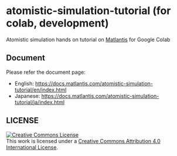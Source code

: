 # atomistic-simulation-tutorial (for colab, development)

Atomistic simulation hands on tutorial on [Matlantis](https://matlantis.com/) for Google Colab

## Document

Please refer the document page:

 - English: https://docs.matlantis.com/atomistic-simulation-tutorial/en/index.html
 - Japanese: https://docs.matlantis.com/atomistic-simulation-tutorial/ja/index.html

## LICENSE
<a rel="license" href="http://creativecommons.org/licenses/by/4.0/"><img alt="Creative Commons License" style="border-width:0" src="https://i.creativecommons.org/l/by/4.0/88x31.png" /></a><br />This work is licensed under a <a rel="license" href="http://creativecommons.org/licenses/by/4.0/">Creative Commons Attribution 4.0 International License</a>.
